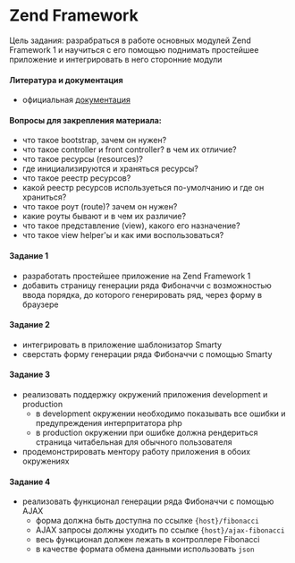 Zend Framework
=====

Цель задания: разрабраться в работе основных модулей Zend Framework 1 и научиться c его помощью поднимать простейшее приложение и интегрировать в него сторонние модули

#### Литература и документация
- официальная [документация](http://framework.zend.com/manual/1.12/ru/manual.html)

#### Вопросы для закрепления материала:
- что такое bootstrap, зачем он нужен?
- что такое controller и front controller? в чем их отличие?
- что такое ресурсы (resources)? 
- где инициализируются и храняться ресурсы?
- что такое реестр ресурсов? 
- какой реестр ресурсов используеться по-умолчанию и где он храниться?
- что такое роут (route)? зачем он нужен?
- какие роуты бывают и в чем их различие?
- что такое представление (view), какого его назначение?
- что такое view helper'ы и как ими воспользоваться?

#### Задание 1
- разработать простейшее приложение на Zend Framework 1
- добавить страницу генерации ряда Фибоначчи с возможностью ввода порядка, до которого генерировать ряд, через форму в браузере
 
#### Задание 2
- интегрировать в приложение шаблонизатор Smarty
- сверстать форму генерации ряда Фибоначчи с помощью Smarty

#### Задание 3
- реализовать поддержку окружений приложения development и production
  - в development окружении необходимо показывать все ошибки и предупреждения интерпритатора php
  - в production окружении при ошибке должна рендериться страница читабельная для обычного пользователя
- продемонстрировать ментору работу приложения в обоих окружениях
 
#### Задание 4
- реализовать функционал генерации ряда Фибоначчи с помощью AJAX
  - форма должна быть доступна по ссылке `{host}/fibonacci`
  - AJAX запросы должны уходить по ссылке `{host}/ajax-fibonacci`
  - весь функционал должен лежать в контроллере Fibonacci
  - в качестве формата обмена данными использовать `json`
